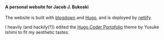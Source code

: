 #### A personal website for Jacob J. Bukoski

The website is built with [blogdown](https://bookdown.org/yihui/blogdown/) and [Hugo](https://gohugo.io/), and is deployed by [netlify](https://www.netlify.com/).

I heavily (and hackily(?)) edited the [Hugo Coder Portofolio](https://themes.gohugo.io/hugo-coder-portfolio/) theme by Yusuke Ishimi to fit my aesthetic tastes.